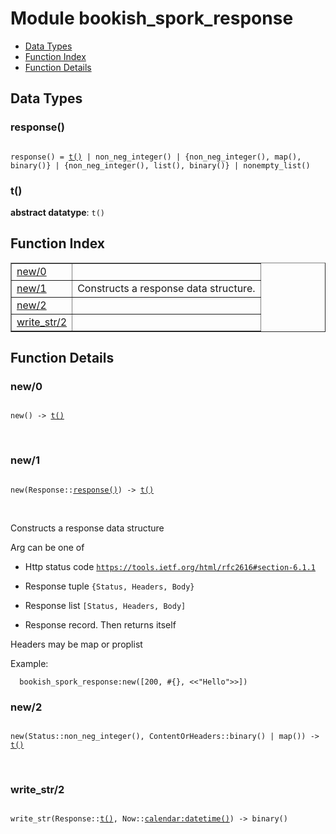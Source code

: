 

# Module bookish_spork_response #
* [Data Types](#types)
* [Function Index](#index)
* [Function Details](#functions)

<a name="types"></a>

## Data Types ##




### <a name="type-response">response()</a> ###


<pre><code>
response() = <a href="#type-t">t()</a> | non_neg_integer() | {non_neg_integer(), map(), binary()} | {non_neg_integer(), list(), binary()} | nonempty_list()
</code></pre>




### <a name="type-t">t()</a> ###


__abstract datatype__: `t()`

<a name="index"></a>

## Function Index ##


<table width="100%" border="1" cellspacing="0" cellpadding="2" summary="function index"><tr><td valign="top"><a href="#new-0">new/0</a></td><td></td></tr><tr><td valign="top"><a href="#new-1">new/1</a></td><td>Constructs a response data structure.</td></tr><tr><td valign="top"><a href="#new-2">new/2</a></td><td></td></tr><tr><td valign="top"><a href="#write_str-2">write_str/2</a></td><td></td></tr></table>


<a name="functions"></a>

## Function Details ##

<a name="new-0"></a>

### new/0 ###

<pre><code>
new() -&gt; <a href="#type-t">t()</a>
</code></pre>
<br />

<a name="new-1"></a>

### new/1 ###

<pre><code>
new(Response::<a href="#type-response">response()</a>) -&gt; <a href="#type-t">t()</a>
</code></pre>
<br />

Constructs a response data structure

Arg can be one of

* Http status code [`https://tools.ietf.org/html/rfc2616#section-6.1.1`](https://tools.ietf.org.md/rfc2616#section-6.1.1)

* Response tuple `{Status, Headers, Body}`

* Response list `[Status, Headers, Body]`

* Response record. Then returns itself


Headers may be map or proplist

Example:

```
  bookish_spork_response:new([200, #{}, <<"Hello">>])
```

<a name="new-2"></a>

### new/2 ###

<pre><code>
new(Status::non_neg_integer(), ContentOrHeaders::binary() | map()) -&gt; <a href="#type-t">t()</a>
</code></pre>
<br />

<a name="write_str-2"></a>

### write_str/2 ###

<pre><code>
write_str(Response::<a href="#type-t">t()</a>, Now::<a href="calendar.md#type-datetime">calendar:datetime()</a>) -&gt; binary()
</code></pre>
<br />

